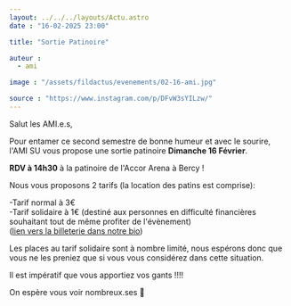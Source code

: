 ```yaml
---
layout: ../../../layouts/Actu.astro
date : "16-02-2025 23:00"

title: "Sortie Patinoire"

auteur :
  - ami

image : "/assets/fildactus/evenements/02-16-ami.jpg"

source : "https://www.instagram.com/p/DFvW3sYILzw/"
---
```


Salut les AMI.e.s,

Pour entamer ce second semestre de bonne humeur et avec le sourire, l'AMI SU vous propose une sortie patinoire __Dimanche 16 Février__. 

__RDV à 14h30__ à la patinoire de l'Accor Arena à Bercy !

Nous vous proposons 2 tarifs (la location des patins est comprise):

-Tarif normal à 3€  
-Tarif solidaire à 1€ (destiné aux personnes en difficulté financières souhaitant tout de même profiter de l'évènement)  
([lien vers la billeterie dans notre bio](https://www.helloasso.com/associations/amspi/evenements/patinoire-a-l-accor-arena))

Les places au tarif solidaire sont à nombre limité, nous espérons donc que vous ne les preniez que si vous vous considérez dans cette situation.

Il est impératif que vous apportiez vos gants !!!!

On espère vous voir nombreux.ses 💙